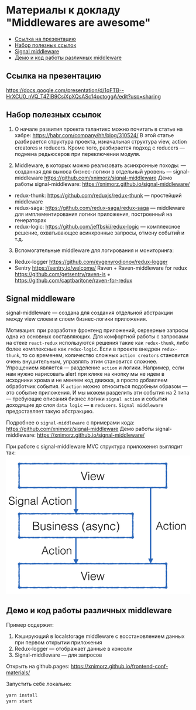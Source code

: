 # Материалы к докладу "Middlewares are awesome"

* [Ссылка на презентацию](#Ссылка-на-презентацию)
* [Набор полезных ссылок](#Набор-полезных-ссылок)
* [Signal middleware](#signal-middleware)
* [Демо и код работы различных middleware](#демо-и-код-работы-различных-middleware)

## Ссылка на презентацию

https://docs.google.com/presentation/d/1qFTB--HrXCU0_nVQ_T4ZlB9CsiXpXQsASc14pctoggA/edit?usp=sharing

## Набор полезных ссылок

1.  О начале развития проекта талантикс можно почитать в статье на хабре: https://habr.com/company/hh/blog/310524/ В этой статье разбирается структура проекта, изначальная структура view, action creatores и reducers. Кроме того, разбирается подход с reducers — подмена редьюсеров при переключении модуля.

2.  Middleware, в которых можно реализовать асинхронные походы:
    — созданная для выноса бизнес-логики в отдельный уровень — signal-middleware https://github.com/xnimorz/signal-middleware Демо работы signal-middleware: https://xnimorz.github.io/signal-middleware/

* redux-thunk: https://github.com/reduxjs/redux-thunk — простейший middleware
* redux-saga: https://github.com/redux-saga/redux-saga — middleware для имплементирования логики приложения, построенный на генераторах
* redux-logic: https://github.com/jeffbski/redux-logic — комплексное решение, охватывающее асинхронные запросы, отмену событий и т.д.

3.  Вспомогательные middleware для логирования и мониторинга:

* Redux-logger https://github.com/evgenyrodionov/redux-logger
* Sentry https://sentry.io/welcome/ Raven + Raven-middleware for redux https://github.com/getsentry/raven-js + https://github.com/captbaritone/raven-for-redux

## Signal middleware

signal-middleware — создана для создания отдельной абстракции между view слоем и слоем бизнес-логики приложения.

Мотивация: при разработке фронтенд приложений, серверные запросы одна из основных составляющих. Для комфортной работы с запросами на стеке `react-redux` используются решения такие как `redux-thunk`, либо более комплексные как `redux-logic`. Если в проекте внедрен `redux-thunk`, то со временем, количество сложных `action creators` становится очень внушительным, управлять этим становится сложнее. Упрощением является — разделение `action` и логики. Например, если нам нужно нарисовать alert при клике на кнопку мы не идем в исходники хрома и не меняем код движка, а просто добавляем обработчик события. К `action` можно относиться подобным образом — это событие приложения. И мы можем разделить эти события на 2 типа — требующие описания бизнес логики `signal action` и события доходящие до слоя `data logic` — в `reducers`. `Signal middleware` предоставляет такую абстракцию.

Подробнее о `signal-middleware` с примерами кода: https://github.com/xnimorz/signal-middleware
Демо работы signal-middleware: https://xnimorz.github.io/signal-middleware/

При работе с signal-middleware MVC структура приложения выглядит так:
![MVC using signal-middleware](https://raw.githubusercontent.com/xnimorz/signal-middleware/master/resources/layers.png)

## Демо и код работы различных middleware

Пример содержит:

1.  Кэширующий в localstorage middleware с восстановлением данных при первом открытии приложения
2.  Redux-logger — отображает данные в консоли
3.  Signal-middleware — для запросов

Открыть на github.pages: https://xnimorz.github.io/frontend-conf-materials/

Запустить себе локально:

```
yarn install
yarn start
```
